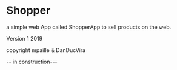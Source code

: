 # Shopper
a simple web App called ShopperApp to sell products on the web.


Version 1 2019

copyright mpaille & DanDucVira




-- in construction---
